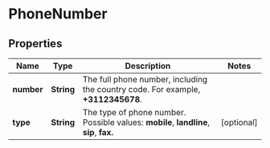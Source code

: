 

# PhoneNumber


## Properties

| Name | Type | Description | Notes |
|------------ | ------------- | ------------- | -------------|
|**number** | **String** | The full phone number, including the country code. For example, **+3112345678**. |  |
|**type** | **String** | The type of phone number.  Possible values: **mobile**, **landline**, **sip**, **fax.**  |  [optional] |



